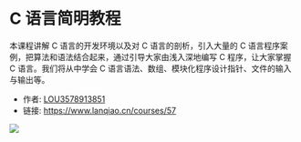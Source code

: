 # C 语言简明教程

本课程讲解 C 语言的开发环境以及对 C 语言的剖析，引入大量的 C 语言程序案例，把算法和语法结合起来，通过引导大家由浅入深地编写 C 程序，让大家掌握 C 语言。我们将从中学会 C 语言语法、数组、模块化程序设计指针、文件的输入与输出等。

- 作者: [LOU3578913851](https://www.lanqiao.cn/users/1215278/)
- 链接: https://www.lanqiao.cn/courses/57

![](https://doc.shiyanlou.com/courses/byscript-20211217-1639724430517)
